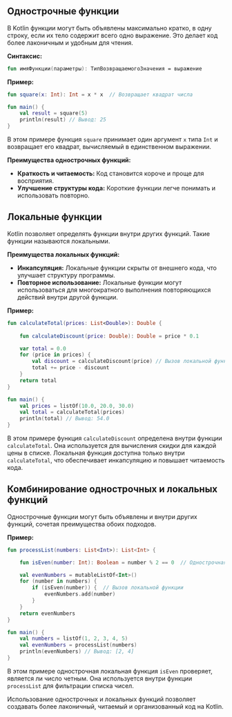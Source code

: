 ## Однострочные функции

В Kotlin функции могут быть объявлены максимально кратко, в одну строку, если их тело содержит всего одно выражение. Это делает код более лаконичным и удобным для чтения.

**Синтаксис:**

```kotlin
fun имяФункции(параметры): ТипВозвращаемогоЗначения = выражение
```

**Пример:**

```kotlin
fun square(x: Int): Int = x * x  // Возвращает квадрат числа

fun main() {
    val result = square(5)
    println(result) // Вывод: 25
}
```

В этом примере функция `square` принимает один аргумент `x` типа `Int` и возвращает его квадрат, вычисляемый в единственном выражении. 

**Преимущества однострочных функций:**

- **Краткость и читаемость:** Код становится короче и проще для восприятия.
- **Улучшение структуры кода:** Короткие функции легче понимать и использовать повторно.

## Локальные функции

Kotlin позволяет определять функции внутри других функций. Такие функции называются локальными. 

**Преимущества локальных функций:**

- **Инкапсуляция:** Локальные функции скрыты от внешнего кода, что улучшает структуру программы.
- **Повторное использование:** Локальные функции могут использоваться для многократного выполнения повторяющихся действий внутри другой функции.

**Пример:**

```kotlin
fun calculateTotal(prices: List<Double>): Double {
    
    fun calculateDiscount(price: Double): Double = price * 0.1

    var total = 0.0
    for (price in prices) {
        val discount = calculateDiscount(price) // Вызов локальной функции
        total += price - discount
    }
    return total
}

fun main() {
    val prices = listOf(10.0, 20.0, 30.0)
    val total = calculateTotal(prices)
    println(total) // Вывод: 54.0
}
```

В этом примере функция `calculateDiscount` определена внутри функции `calculateTotal`. Она используется для вычисления скидки для каждой цены в списке. Локальная функция доступна только внутри `calculateTotal`, что обеспечивает инкапсуляцию и повышает читаемость кода.

## Комбинирование однострочных и локальных функций

Однострочные функции могут быть объявлены и внутри других функций, сочетая преимущества обоих подходов.

**Пример:**

```kotlin
fun processList(numbers: List<Int>): List<Int> {

    fun isEven(number: Int): Boolean = number % 2 == 0  // Однострочная локальная функция

    val evenNumbers = mutableListOf<Int>()
    for (number in numbers) {
        if (isEven(number)) {  // Вызов локальной функции
            evenNumbers.add(number)
        }
    }
    return evenNumbers
}

fun main() {
    val numbers = listOf(1, 2, 3, 4, 5)
    val evenNumbers = processList(numbers)
    println(evenNumbers) // Вывод: [2, 4]
}
```

В этом примере однострочная локальная функция `isEven` проверяет, является ли число четным. Она используется внутри функции `processList` для фильтрации списка чисел.

Использование однострочных и локальных функций позволяет создавать более лаконичный, читаемый и организованный код на Kotlin.
